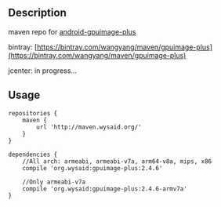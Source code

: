 ## Description ##

maven repo for [android-gpuimage-plus](https://github.com/wysaid/android-gpuimage-plus)

bintray: [https://bintray.com/wangyang/maven/gpuimage-plus](https://bintray.com/wangyang/maven/gpuimage-plus)

jcenter: in progress...

## Usage ##

```
repositories {
    maven {
        url 'http://maven.wysaid.org/'
    }
}

dependencies {
    //All arch: armeabi, armeabi-v7a, arm64-v8a, mips, x86
    compile 'org.wysaid:gpuimage-plus:2.4.6'

    //Only armeabi-v7a
    compile 'org.wysaid:gpuimage-plus:2.4.6-armv7a'
}

```